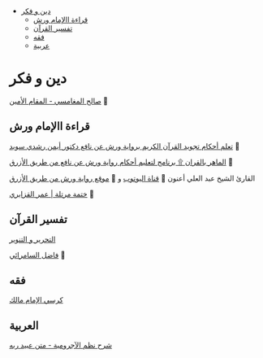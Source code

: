 - [دين و فكر](#deen)
  - [قراءة ااﻹمام ورش](#deen_warsh)
  - [تفسير القرآن](#deen_tafseer)
  - [فقه](#deen_fiqh)
  - [عربية](#deen_arabic)
  
  
<a name="deen" >

# دين و فكر

<a name="deen_warsh" >
  
[صالح المغامسي - المقام الأمين](https://www.youtube.com/playlist?list=PL8DE89CDB58D4FBDF)
:movie_camera:

## قراءة ااﻹمام ورش

[تعلم أحكام تجويد القرآن الكريم برواية ورش عن نافع دكتور أيمن رشدي سويد](https://www.youtube.com/playlist?list=PLlX1sKIV4qu9JwdFf4W6LupJeJIrnJJIz)
:movie_camera:

[الماهر بالقران ۩ برنامج لتعليم أحكام رواية ورش عن نافع من طريق الأزرق](https://www.youtube.com/playlist?list=PLSu2bj6raSer52fAWsKm6Z5r83298VddI)
:movie_camera:

 القارئ الشيخ عبد العلي أعنون
:movie_camera:
[قناة اليوتوب](https://www.youtube.com/channel/UC8b1qxYb6sHsfYhUI5j2cKw)
و
:link:
[موقع رواية ورش من طريق اﻷزرق](http://www.quran-warch.org/warch/azrak/)


[ختمة مرتلة | عمر القزابري](https://www.youtube.com/playlist?list=PLFF554FB1D3DC37CD)
:movie_camera:

<a name="deen_tafseer" >

## تفسير القرآن
[التحرير و التنوير](https://archive.org/details/tahrer_tanwer)

[فاضل السامرائي](http://albayanalqurany.com/%D9%85%D9%83%D8%AA%D8%A8%D8%A9-%D8%A7%D9%84%D8%AF%D9%83%D8%AA%D9%88%D8%B1-%D9%81%D8%A7%D8%B6%D9%84-%D8%A7%D9%84%D8%B3%D8%A7%D9%85%D8%B1%D8%A7%D8%A6%D9%8A/)
:movie_camera:

<a name="deen_fiqh" >

## فقه
[كرسي الإمام مالك](http://alkarassi.jilal.net/said-al-kamali/al-mowataa)


<a name="deen_arabic" >
  
## العربية
[شرح نظم اﻵجرومية - متن عبيد ربه](https://www.youtube.com/playlist?list=PLrTbvvXShHHdoo3D0bKRPt47llJso43mm)
